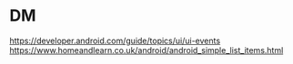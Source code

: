# DM
https://developer.android.com/guide/topics/ui/ui-events
https://www.homeandlearn.co.uk/android/android_simple_list_items.html

